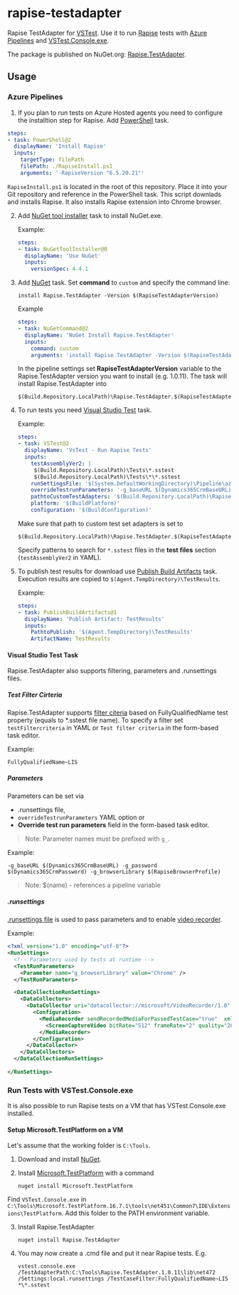 # rapise-testadapter

Rapise TestAdapter for [VSTest](https://github.com/microsoft/vstest). Use it to run [Rapise](https://www.inflectra.com/Rapise/) tests with [Azure Pipelines](https://docs.microsoft.com/en-us/azure/devops/pipelines/?view=azure-devops) and [VSTest.Console.exe](https://docs.microsoft.com/en-us/visualstudio/test/vstest-console-options).

The package is published on NuGet.org: [Rapise.TestAdapter](https://www.nuget.org/packages/Rapise.TestAdapter/).

## Usage

### Azure Pipelines

1. If you plan to run tests on Azure Hosted agents you need to configure the installtion step for Rapise. Add [PowerShell](https://docs.microsoft.com/en-us/azure/devops/pipelines/tasks/utility/powershell?view=azure-devops) task.

```yaml
steps:
- task: PowerShell@2
  displayName: 'Install Rapise'
  inputs:
    targetType: filePath
    filePath: ./RapiseInstall.ps1
    arguments: '-RapiseVersion "6.5.20.21"'
```

`RapiseInstall.ps1` is located in the root of this repository. Place it into your Git repository and reference in the PowerShell task. This script downlads and installs Rapise. It also installs Rapise extension into Chrome browser.

2. Add [NuGet tool installer](https://docs.microsoft.com/en-us/azure/devops/pipelines/tasks/tool/nuget?view=azure-devops) task to install NuGet.exe.
    
    Example:
    
    ```yaml
    steps:
    - task: NuGetToolInstaller@0
      displayName: 'Use NuGet'
      inputs:
        versionSpec: 4.4.1
    ```
3. Add [NuGet](https://docs.microsoft.com/en-us/azure/devops/pipelines/tasks/package/nuget?view=azure-devops) task. Set **command** to `custom` and specify the command line:

    ```
    install Rapise.TestAdapter -Version $(RapiseTestAdapterVersion)
    ```
    
    Example
    
    ```yaml
    steps:
    - task: NuGetCommand@2
      displayName: 'NuGet Install Rapise.TestAdapter'
      inputs:
        command: custom
        arguments: 'install Rapise.TestAdapter -Version $(RapiseTestAdapterVersion)'    
    ```
    
    In the pipeline settings set **RapiseTestAdapterVersion** variable to the Rapise.TestAdapter version you want to install (e.g. 1.0.11). The task will install Rapise.TestAdapter into 
    
    ```
    $(Build.Repository.LocalPath)\Rapise.TestAdapter.$(RapiseTestAdapterVersion)\lib\net472
    ```
4. To run tests you need [Visual Studio Test](https://docs.microsoft.com/en-us/azure/devops/pipelines/tasks/test/vstest?view=azure-devops) task.

    Example:
    
    ```yaml
    steps:
    - task: VSTest@2
      displayName: 'VsTest - Run Rapise Tests'
      inputs:
        testAssemblyVer2: |
         $(Build.Repository.LocalPath)\Tests\*.sstest
         $(Build.Repository.LocalPath)\Tests\*\*.sstest
        runSettingsFile: '$(System.DefaultWorkingDirectory)\Pipeline\azure.runsettings'
        overrideTestrunParameters: '-g_baseURL $(Dynamics365CrmBaseURL) -g_password $(Dynamics365CrmPassword) -g_browserLibrary $(RapiseBrowserProfile)'
        pathtoCustomTestAdapters: '$(Build.Repository.LocalPath)\Rapise.TestAdapter.$(RapiseTestAdapterVersion)\lib\net472'
        platform: '$(BuildPlatform)'
        configuration: '$(BuildConfiguration)'
    ```

    Make sure that path to custom test set adapters is set to
    
    ```
    $(Build.Repository.LocalPath)\Rapise.TestAdapter.$(RapiseTestAdapterVersion)\lib\net472
    ```
    
    Specify patterns to search for `*.sstest` files in the **test files** section (`testAssemblyVer2` in YAML).
    
5. To publish test results for download use [Publish Build Artifacts](https://docs.microsoft.com/en-us/azure/devops/pipelines/tasks/utility/publish-build-artifacts?view=azure-devops) task. Execution results are copied to `$(Agent.TempDirectory)\TestResults`.

    Example:
    
    ```yaml
    steps:
    - task: PublishBuildArtifacts@1
      displayName: 'Publish Artifact: TestResults'
      inputs:
        PathtoPublish: '$(Agent.TempDirectory)\TestResults'
        ArtifactName: TestResults
    ```

#### Visual Studio Test Task 

Rapise.TestAdapter also supports filtering, parameters and .runsettings files.
   
##### Test Filter Cirteria  

Rapise.TestAdapter supports [filter citeria](https://github.com/Microsoft/vstest-docs/blob/master/docs/filter.md) based on FullyQualifiedName test property (equals to  *.sstest file name). To specify a filter set `testFiltercriteria` in YAML or `Test filter criteria` in the form-based task editor.

Example:

```
FullyQualifiedName~LIS
```

##### Parameters

Parameters can be set via

- .runsettings file,
- `overrideTestrunParameters` YAML option or
- **Override test run parameters** field in the form-based task editor.

> Note: Parameter names must be prefixed with `g_`.

Example:

```
-g_baseURL $(Dynamics365CrmBaseURL) -g_password $(Dynamics365CrmPassword) -g_browserLibrary $(RapiseBrowserProfile)
```

> Note: $(name) - references a pipeline variable

##### .runsettings

[.runsettings file](https://docs.microsoft.com/en-us/visualstudio/test/configure-unit-tests-by-using-a-dot-runsettings-file) is used to pass parameters and to enable [video recorder](https://docs.microsoft.com/en-us/visualstudio/test/configure-unit-tests-by-using-a-dot-runsettings-file?view=vs-2019#videorecorder-data-collector).

Example:

```xml
<?xml version="1.0" encoding="utf-8"?>
<RunSettings>
  <!-- Parameters used by tests at runtime -->
  <TestRunParameters>
    <Parameter name="g_browserLibrary" value="Chrome" />
  </TestRunParameters>

  <DataCollectionRunSettings>
    <DataCollectors>
      <DataCollector uri="datacollector://microsoft/VideoRecorder/1.0" assemblyQualifiedName="Microsoft.VisualStudio.TestTools.DataCollection.VideoRecorder.VideoRecorderDataCollector, Microsoft.VisualStudio.TestTools.DataCollection.VideoRecorder, Version=15.0.0.0, Culture=neutral, PublicKeyToken=b03f5f7f11d50a3a" friendlyName="video" enabled="True">
        <Configuration>
          <MediaRecorder sendRecordedMediaForPassedTestCase="true"  xmlns="">           
            <ScreenCaptureVideo bitRate="512" frameRate="2" quality="20" />
          </MediaRecorder>
        </Configuration>
      </DataCollector>
    </DataCollectors>
  </DataCollectionRunSettings>  
  
</RunSettings>
```

### Run Tests with VSTest.Console.exe

It is also possible to run Rapise tests on a VM that has VSTest.Console.exe installed.

#### Setup Microsoft.TestPlatform on a VM

Let's assume that the working folder is `C:\Tools`.

1. Download and install [NuGet](https://www.nuget.org/downloads).
2. Install [Microsoft.TestPlatform](https://www.nuget.org/packages/Microsoft.TestPlatform) with a command

    ```
    nuget install Microsoft.TestPlatform
    ```
Find `VSTest.Console.exe` in `C:\Tools\Microsoft.TestPlatform.16.7.1\tools\net451\Common7\IDE\Extensions\TestPlatform`. Add this folder to the PATH environment variable.

3. Install Rapise.TestAdapter

    ```
    nuget install Rapise.TestAdapter
    ```
    
4. You may now create a .cmd file and put it near Rapise tests. E.g.

    ```
    vstest.console.exe /TestAdapterPath:C:\Tools\Rapise.TestAdapter.1.0.11\lib\net472 /Settings:local.runsettings /TestCaseFilter:FullyQualifiedName~LIS *\*.sstest
    ```
